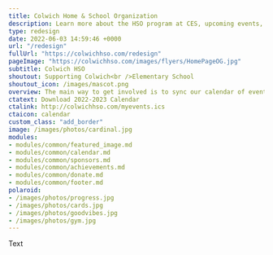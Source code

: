 ```yaml
---
title: Colwich Home & School Organization
description: Learn more about the HSO program at CES, upcoming events, and find out how you can contribute.
type: redesign
date: 2022-06-03 14:59:46 +0000
url: "/redesign"
fullUrl: "https://colwichhso.com/redesign"
pageImage: "https://colwichhso.com/images/flyers/HomePageOG.jpg"
subtitle: Colwich HSO
shoutout: Supporting Colwich<br />Elementary School
shoutout_icon: /images/mascot.png
overview: The main way to get involved is to sync our calendar of events, which will keep you updated on all upcoming HSO activities.
ctatext: Download 2022-2023 Calendar
ctalink: http://colwichhso.com/myevents.ics
ctaicon: calendar
custom_class: "add_border"
image: /images/photos/cardinal.jpg
modules:
- modules/common/featured_image.md
- modules/common/calendar.md
- modules/common/sponsors.md
- modules/common/achievements.md
- modules/common/donate.md
- modules/common/footer.md
polaroid:
- /images/photos/progress.jpg
- /images/photos/cards.jpg
- /images/photos/goodvibes.jpg
- /images/photos/gym.jpg
---
```

Text
